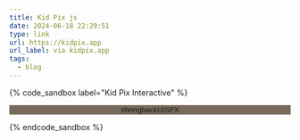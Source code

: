 ```yaml
---
title: Kid Pix js
date: 2024-06-18 22:29:51
type: link
url: https://kidpix.app
url_label: via kidpix.app
tags:
  - blog
---
```


{% code_sandbox label="Kid Pix Interactive" %}
<style>
 #hashtagContainer {
  width: 100%;
  text-align: center;
 }

 #hashtagButton {
  background: #776a5a;
  border: none;
  width: 100%;
  color: currentColor;
  text-align: center;
  justify-content: center;
 }
</style>

<div id="hashtagContainer">
  <button id="hashtagButton" onclick="popConfetti(event)">#bringbackUISFX</button>
</div>

<script type="module">
 import confetti from 'canvas-confetti';

 // Make confetti available globally for the onclick handler
 window.confetti = confetti;

 const hashtagButton = document.querySelector('.kidpix-lives #hashtagButton');
 if (hashtagButton) {
  hashtagButton.addEventListener('click', function() {
   var audio = document.querySelector('.kidpix-lives #oopsSound');
   if (audio) {
    audio.play();
   }
  });
 }

 var images = document.querySelectorAll('.kidpix-lives img');
 for (var i = 0; i < images.length; i++) {
  images[i].addEventListener('click', function() {
   var audio = document.querySelector('.kidpix-lives #stampSound');
   audio.play();
  });
 }

 window.popConfetti = function(event) {
  // Get the button's bounding rectangle
  var rect = event.target.getBoundingClientRect();
  // Calculate the origin for the confetti
  var originX = (rect.left + rect.width / 2) / window.innerWidth;
  var originY = (rect.top + rect.height / 2) / window.innerHeight;

  // Fire the confetti
  confetti({
   particleCount: 100,
   spread: 70,
   origin: { x: originX, y: originY }
  });
 }
</script>
{% endcode_sandbox %}
